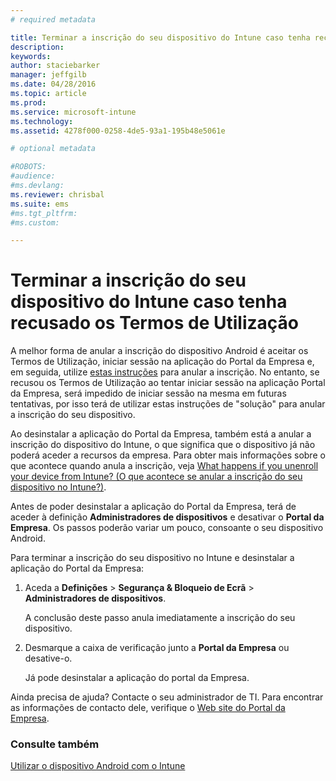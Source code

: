 ```yaml
---
# required metadata

title: Terminar a inscrição do seu dispositivo do Intune caso tenha recusado os Termos de Utilização | Microsoft Intune
description:
keywords:
author: staciebarker
manager: jeffgilb
ms.date: 04/28/2016
ms.topic: article
ms.prod:
ms.service: microsoft-intune
ms.technology:
ms.assetid: 4278f000-0258-4de5-93a1-195b48e5061e

# optional metadata

#ROBOTS:
#audience:
#ms.devlang:
ms.reviewer: chrisbal
ms.suite: ems
#ms.tgt_pltfrm:
#ms.custom:

---
```



# Terminar a inscrição do seu dispositivo do Intune caso tenha recusado os Termos de Utilização

A melhor forma de anular a inscrição do dispositivo Android é aceitar os Termos de Utilização, iniciar sessão na aplicação do Portal da Empresa e, em seguida, utilize [estas instruções](unenroll-your-device-from-intune-android.md) para anular a inscrição. No entanto, se recusou os Termos de Utilização ao tentar iniciar sessão na aplicação Portal da Empresa, será impedido de iniciar sessão na mesma em futuras tentativas, por isso terá de utilizar estas instruções de "solução" para anular a inscrição do seu dispositivo.

Ao desinstalar a aplicação do Portal da Empresa, também está a anular a inscrição do dispositivo do Intune, o que significa que o dispositivo já não poderá aceder a recursos da empresa.  Para obter mais informações sobre o que acontece quando anula a inscrição, veja [What happens if you unenroll your device from Intune? (O que acontece se anular a inscrição do seu dispositivo no Intune?)](what-happens-if-you-unenroll-your-device-from-intune-android.md).

Antes de poder desinstalar a aplicação do Portal da Empresa, terá de aceder à definição **Administradores de dispositivos** e desativar o **Portal da Empresa**. Os passos poderão variar um pouco, consoante o seu dispositivo Android.

Para terminar a inscrição do seu dispositivo no Intune e desinstalar a aplicação do Portal da Empresa:

1.  Aceda a **Definições** &gt; **Segurança &amp; Bloqueio de Ecrã** &gt; **Administradores de dispositivos**.

    A conclusão deste passo anula imediatamente a inscrição do seu dispositivo.

2.  Desmarque a caixa de verificação junto a **Portal da Empresa** ou desative-o.

    Já pode desinstalar a aplicação do portal da Empresa.

Ainda precisa de ajuda? Contacte o seu administrador de TI. Para encontrar as informações de contacto dele, verifique o [Web site do Portal da Empresa](http://portal.manage.microsoft.com).

### Consulte também
[Utilizar o dispositivo Android com o Intune](using-your-android-device-with-intune.md)

<!--HONumber=Jun16_HO2-->


